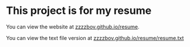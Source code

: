# This project is for my resume

You can view the website at [zzzzbov.github.io/resume][1].

You can view the text file version at [zzzzbov.github.io/resume/resume.txt][2]

[1]: https://zzzzbov.github.io/resume/
[2]: https://zzzzbov.github.io/resume/resume.txt
